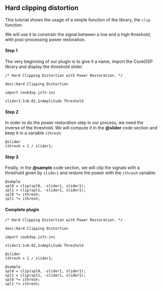 Hard clipping distortion
------------------------

This tutorial shows the usage of a simple function of the library, the `clip` 
function.

We will use it to constrain the signal between a low and a high threshold, with 
post-processing power restoration.

#### Step 1 ####

The very beginning of our plugin is to give it a name, import the CookDSP 
library and display the threshold slider:


    /* Hard Clipping Distortion with Power Restoration. */

    desc:Hard Clipping Distortion

    import cookdsp.jsfx-inc

    slider1:1<0.01,1>Amplitude Threshold

#### Step 2 ####

In order to do the power restoration step in our process, we need the inverse
of the threshold. We will compute it in the **@slider** code section and keep
it in a variable `ithresh`:


    @slider
    ithresh = 1 / slider1;

#### Step 3 ####

Finally, in the **@sample** code section, we will clip the signals with a
threshold given by `slider1` and restore the power with the `ithresh` variable:


    @sample
    spl0 = clip(spl0, -slider1, slider1);
    spl1 = clip(spl1, -slider1, slider1);
    spl0 *= ithresh;
    spl1 *= ithresh;

#### Complete plugin ####

    /* Hard Clipping Distortion with Power Restoration. */

    desc:Hard Clipping Distortion

    import cookdsp.jsfx-inc

    slider1:1<0.01,1>Amplitude Threshold

    @slider
    ithresh = 1 / slider1;

    @sample
    spl0 = clip(spl0, -slider1, slider1);
    spl1 = clip(spl1, -slider1, slider1);
    spl0 *= ithresh;
    spl1 *= ithresh;

